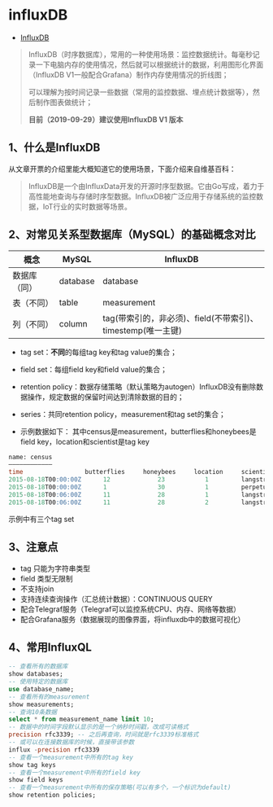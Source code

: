 # influxDB

* [InfluxDB](https://www.jianshu.com/p/68c471bf5533)

> InfluxDB（时序数据库），常用的一种使用场景：监控数据统计。每毫秒记录一下电脑内存的使用情况，然后就可以根据统计的数据，利用图形化界面（InfluxDB V1一般配合Grafana）制作内存使用情况的折线图；
>
> 可以理解为按时间记录一些数据（常用的监控数据、埋点统计数据等），然后制作图表做统计；
>
> **目前（2019-09-29）建议使用InfluxDB V1 版本**

## 1、什么是InfluxDB

从文章开票的介绍里能大概知道它的使用场景，下面介绍来自维基百科：

> InfluxDB是一个由InfluxData开发的开源时序型数据。它由Go写成，着力于高性能地查询与存储时序型数据。InfluxDB被广泛应用于存储系统的监控数据，IoT行业的实时数据等场景。

## 2、对常见关系型数据库（MySQL）的基础概念对比

| 概念         | MySQL    | InfluxDB                                                    |
| ------------ | -------- | ----------------------------------------------------------- |
| 数据库（同） | database | database                                                    |
| 表（不同）   | table    | measurement                                                 |
| 列（不同）   | column   | tag(带索引的，非必须)、field(不带索引)、timestemp(唯一主键) |

- tag set：**不同**的每组tag key和tag value的集合；
- field set：每组field key和field value的集合；
- retention policy：数据存储策略（默认策略为autogen）InfluxDB没有删除数据操作，规定数据的保留时间达到清除数据的目的；
- series：共同retention policy，measurement和tag set的集合；

- 示例数据如下： 其中census是measurement，butterflies和honeybees是field key，location和scientist是tag key

```sql
name: census
————————————
time                 butterflies     honeybees     location     scientist
2015-08-18T00:00:00Z      12             23           1         langstroth
2015-08-18T00:00:00Z      1              30           1         perpetua
2015-08-18T00:06:00Z      11             28           1         langstroth
2015-08-18T00:06:00Z      11             28           2         langstroth
```

示例中有三个tag set

## 3、注意点

- tag 只能为字符串类型
- field 类型无限制
- 不支持join
- 支持连续查询操作（汇总统计数据）：CONTINUOUS QUERY
- 配合Telegraf服务（Telegraf可以监控系统CPU、内存、网络等数据）
- 配合Grafana服务（数据展现的图像界面，将influxdb中的数据可视化）

## 4、常用InfluxQL

```sql
-- 查看所有的数据库
show databases;
-- 使用特定的数据库
use database_name;
-- 查看所有的measurement
show measurements;
-- 查询10条数据
select * from measurement_name limit 10;
-- 数据中的时间字段默认显示的是一个纳秒时间戳，改成可读格式
precision rfc3339; -- 之后再查询，时间就是rfc3339标准格式
-- 或可以在连接数据库的时候，直接带该参数
influx -precision rfc3339
-- 查看一个measurement中所有的tag key 
show tag keys
-- 查看一个measurement中所有的field key 
show field keys
-- 查看一个measurement中所有的保存策略(可以有多个，一个标识为default)
show retention policies;
```

